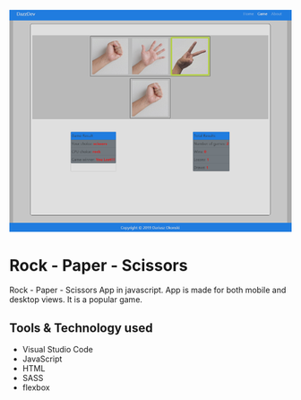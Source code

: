 ![Rock - Paper - Scissors App](img/github-main.png)
# Rock - Paper - Scissors

Rock - Paper - Scissors App in javascript. App is made for both mobile and desktop views. It is a popular game.

## Tools & Technology used

- Visual Studio Code
- JavaScript
- HTML 
- SASS
- flexbox
